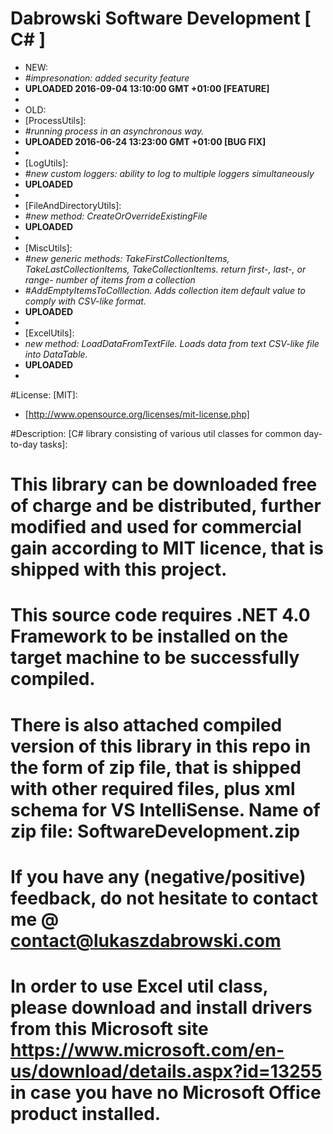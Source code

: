 # Dabrowski Software Development [ C# ]

- NEW:
 - *#impresonation: added security feature*
 - <strong>UPLOADED 2016-09-04 13:10:00 GMT +01:00 [FEATURE]</strong>
 - 
- OLD:
 - [ProcessUtils]:
 - *#running process in an asynchronous way.*
 - <strong>UPLOADED 2016-06-24 13:23:00 GMT +01:00 [BUG FIX]</strong>
 -
 - [LogUtils]:
 - *#new custom loggers: ability to log to multiple loggers simultaneously*
 - <strong>UPLOADED</strong>
 -
 - [FileAndDirectoryUtils]:
 - *#new method: CreateOrOverrideExistingFile*
 - <strong>UPLOADED</strong>
 -
 - [MiscUtils]:
 - *#new generic methods: TakeFirstCollectionItems, TakeLastCollectionItems, TakeCollectionItems. return first-, last-, or range- number of items from a collection*
 - *#AddEmptyItemsToColllection. Adds collection item default value to comply with CSV-like format.*
 - <strong>UPLOADED</strong>
 -
 - [ExcelUtils]:
 - *new method: LoadDataFromTextFile. Loads data from text CSV-like file into DataTable.*
 - <strong>UPLOADED</strong>
 -

#License: [MIT]:
 - [http://www.opensource.org/licenses/mit-license.php]

#Description: [C# library consisting of various util classes for common day-to-day tasks]:

# This library can be downloaded free of charge and be distributed, further modified and used for commercial gain according to MIT licence, that is shipped with this project.
  
# This source code requires .NET 4.0 Framework to be installed on the target machine to be successfully compiled.

# There is also attached compiled version of this library in this repo in the form of zip file, that is shipped with other required files, plus xml schema for VS IntelliSense. Name of zip file: SoftwareDevelopment.zip

# If you have any (negative/positive) feedback, do not hesitate to contact me @ contact@lukaszdabrowski.com

# In order to use Excel util class, please download and install drivers from this Microsoft site https://www.microsoft.com/en-us/download/details.aspx?id=13255 in case you have no Microsoft Office product installed.

